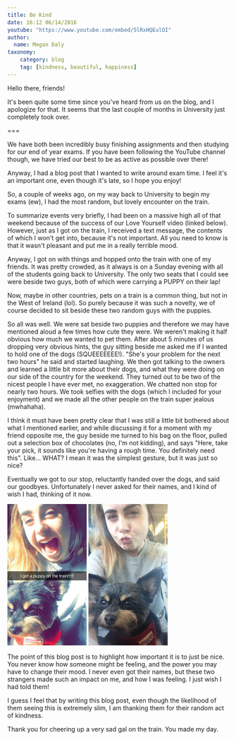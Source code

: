 ```yaml
---
title: Be Kind
date: 16:12 06/14/2016
youtube: "https://www.youtube.com/embed/5lRxHQEulOI"
author:
  name: Megan Daly
taxonomy:
    category: blog
    tag: [kindness, beautiful, happiness]
---
```


Hello there, friends!

It's been quite some time since you've heard from us on the blog, and I apologize for that. It seems that the last couple of months in University just completely took over. 

===

We have both been incredibly busy finishing assignments and then studying for our end of year exams. If you have been following the YouTube channel though, we have tried our best to be as active as possible over there!

Anyway, I had a blog post that I wanted to write around exam time. I feel it's an important one, even though it's late, so I hope you enjoy!

So, a couple of weeks ago, on my way back to University to begin my exams (ew), I had the most random, but lovely encounter on the train. 

To summarize events very briefly, I had been on a massive high all of that weekend because of the success of our Love Yourself video (linked below). However, just as I got on the train, I received a text message, the contents of which I won't get into, because it's not important. All you need to know is that it wasn't pleasant and put me in a really terrible mood. 

Anyway, I got on with things and hopped onto the train with one of my friends. It was pretty crowded, as it always is on a Sunday evening with all of the students going back to University. The only two seats that I could see were beside two guys, both of which were carrying a PUPPY on their lap! 

Now, maybe in other countries, pets on a train is a common thing, but not in the West of Ireland (lol). So purely because it was such a novelty, we of course decided to sit beside these two random guys with the puppies. 

So all was well. We were sat beside two puppies and therefore we may have mentioned aloud a few times how cute they were. We weren't making it half obvious how much we wanted to pet them. After about 5 minutes of us dropping very obvious hints, the guy sitting beside me asked me if I wanted to hold one of the dogs (SQUEEEEEEE!). "She's your problem for the next two hours" he said and started laughing. We then got talking to the owners and learned a little bit more about their dogs, and what they were doing on our side of the country for the weekend. They turned out to be two of the nicest people I have ever met, no exaggeration. We chatted non stop for nearly two hours. We took selfies with the dogs (which I included for your enjoyment) and we made all the other people on the train super jealous (mwhahaha). 

I think it must have been pretty clear that I was still a little bit bothered about what I mentioned earlier, and while discussing it for a moment with my friend opposite me, the guy beside me turned to his bag on the floor, pulled out a selection box of chocolates (no, I'm not kidding), and says "Here, take your pick, it sounds like you're having a rough time. You definitely need this". Like... WHAT? I mean it was the simplest gesture, but it was just so nice?

Eventually we got to our stop, reluctantly handed over the dogs, and said our goodbyes. Unfortunately I never asked for their names, and I kind of wish I had, thinking of it now. 

![dog](dog_1.JPG)
![dog](dog_2.JPG)

The point of this blog post is to highlight how important it is to just be nice. You never know how someone might be feeling, and the power you may have to change their mood. I never even got their names, but these two strangers made such an impact on me, and how I was feeling. I just wish I had told them!

I guess I feel that by writing this blog post, even though the likelihood of them seeing this is extremely slim, I am thanking them for their random act of kindness. 

Thank you for cheering up a very sad gal on the train. You made my day. 


